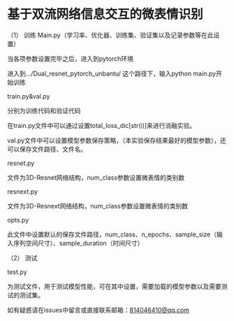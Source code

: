 # 基于双流网络信息交互的微表情识别

（1）	训练
Main.py（学习率、优化器、训练集、验证集以及记录参数等在此设置）

当各项参数设置完毕之后，进入到pytorch环境

进入到…/Dual_resnet_pytorch_unbantu/ 这个路径下，输入python main.py开始训练

train.py&val.py

分别为训练代码和验证代码

在train.py文件中可以通过设置total_loss_dic[str(i)]来进行消融实验。

val.py文件中可以设置模型参数保存策略，（本实验保存结果最好的模型参数），还可以保存文件路径、文件名。

resnet.py

文件为3D-Resnet网络结构，num_class参数设置微表情的类别数

resnext.py

文件为3D-Resnext网络结构，num_class参数设置微表情的类别数

opts.py

此文件中设置默认的保存文件路径，num_class、n_epochs、sample_size（输入序列空间尺寸）、sample_duration（时间尺寸）

（2）	测试

test.py

为测试文件，用于测试模型性能，可在其中设置，需要加载的模型参数以及需要测试的测试集。

如有疑惑请在issues中留言或直接联系邮箱：814046410@qq.com


